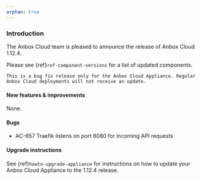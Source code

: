 ```yaml
---
orphan: true
---
```

### Introduction

The Anbox Cloud team is pleased to announce the release of Anbox Cloud 1.12.4.

Please see {ref}`ref-component-versions` for a list of updated components.

```{note}
This is a bug fix release only for the Anbox Cloud Appliance. Regular Anbox Cloud deployments will not receive an update.
```

#### New features & improvements

None.

#### Bugs

* AC-657 Traefik listens on port 8080 for incoming API requests

#### Upgrade instructions

See {ref}`howto-upgrade-appliance` for instructions on how to update your Anbox Cloud Appliance to the 1.12.4 release.